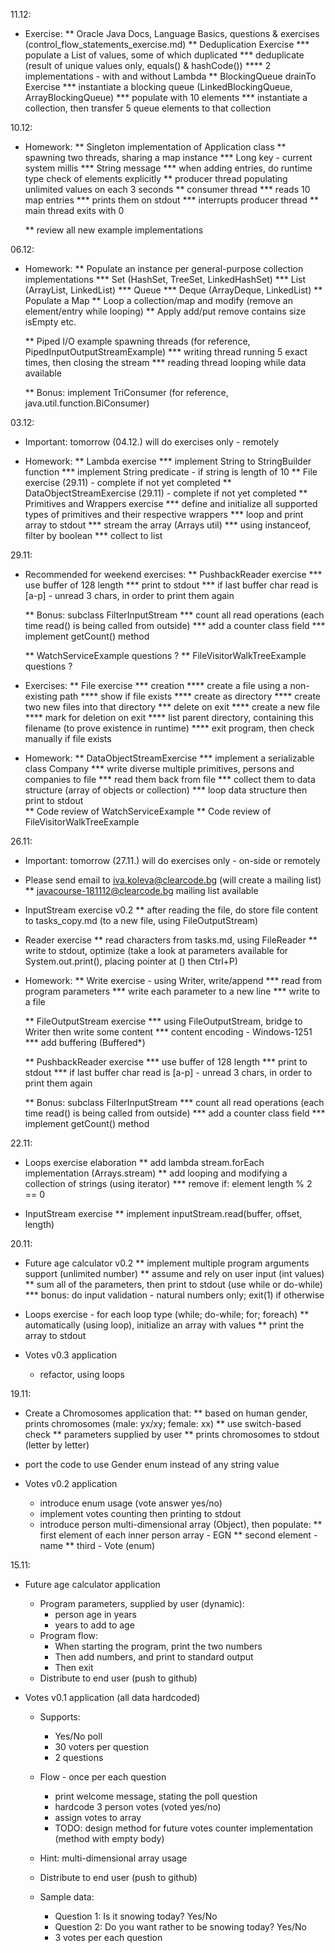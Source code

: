 11.12:

* Exercise:
    ** Oracle Java Docs, Language Basics, questions & exercises (control_flow_statements_exercise.md)
    ** Deduplication Exercise
        *** populate a List of values, some of which duplicated
        *** deduplicate (result of unique values only, equals() & hashCode())
            **** 2 implementations - with and without Lambda
    ** BlockingQueue drainTo Exercise
        *** instantiate a blocking queue (LinkedBlockingQueue, ArrayBlockingQueue)
        *** populate with 10 elements
        *** instantiate a collection, then transfer 5 queue elements to that collection

10.12:

* Homework:
    ** Singleton implementation of Application class
    ** spawning two threads, sharing a map instance
        *** Long key - current system millis
        *** String message
        *** when adding entries, do runtime type check of elements explicitly
    ** producer thread populating unlimited values on each 3 seconds
    ** consumer thread
        *** reads 10 map entries
        *** prints them on stdout
        *** interrupts producer thread
    ** main thread exits with 0
    
    ** review all new example implementations   

06.12:

* Homework:
    ** Populate an instance per general-purpose collection implementations 
        *** Set (HashSet, TreeSet, LinkedHashSet)
        *** List (ArrayList, LinkedList)
        *** Queue
        *** Deque (ArrayDeque, LinkedList)
    ** Populate a Map
    ** Loop a collection/map and modify (remove an element/entry while looping)
    ** Apply add/put remove contains size isEmpty etc. 
    
    ** Piped I/O example spawning threads (for reference, PipedInputOutputStreamExample)
        *** writing thread running 5 exact times, then closing the stream
        *** reading thread looping while data available
        
    ** Bonus: implement TriConsumer (for reference, java.util.function.BiConsumer)

03.12:

* Important: tomorrow (04.12.) will do exercises only - remotely

* Homework:
    ** Lambda exercise
        *** implement String to StringBuilder function
        *** implement String predicate - if string is length of 10
    ** File exercise (29.11) - complete if not yet completed
    ** DataObjectStreamExercise (29.11) - complete if not yet completed
    ** Primitives and Wrappers exercise
        *** define and initialize all supported types of primitives and their respective wrappers
        *** loop and print array to stdout
        *** stream the array (Arrays util)
        *** using instanceof, filter by boolean 
        *** collect to list

29.11:

* Recommended for weekend exercises:
    ** PushbackReader exercise
            *** use buffer of 128 length
            *** print to stdout
            *** if last buffer char read is \[a-p\] - unread 3 chars, in order to print them again
        
    ** Bonus: subclass FilterInputStream
        *** count all read operations (each time read() is being called from outside)
        *** add a counter class field
        *** implement getCount() method
        
    ** WatchServiceExample questions ?
    ** FileVisitorWalkTreeExample questions ?
        
* Exercises:
    ** File exercise
        *** creation 
            **** create a file using a non-existing path
            **** show if file exists
            **** create as directory
            **** create two new files into that directory
        *** delete on exit
            **** create a new file
            **** mark for deletion on exit
            **** list parent directory, containing this filename (to prove existence in runtime)
            **** exit program, then check manually if file exists
         
* Homework:
    ** DataObjectStreamExercise 
        *** implement a serializable class Company
        *** write diverse multiple primitives, persons and companies to file
        *** read them back from file
        *** collect them to data structure (array of objects or collection)
        *** loop data structure then print to stdout  
    ** Code review of WatchServiceExample
    ** Code review of FileVisitorWalkTreeExample

26.11:

* Important: tomorrow (27.11.) will do exercises only - on-side or remotely
* Please send email to iva.koleva@clearcode.bg (will create a mailing list)
    ** javacourse-181112@clearcode.bg mailing list available

* InputStream exercise v0.2
    ** after reading the file, do store file content to tasks_copy.md (to a new file, using FileOutputStream)
    
* Reader exercise
    ** read characters from tasks.md, using FileReader
    ** write to stdout, optimize (take a look at parameters available for System.out.print(), placing pointer at () then Ctrl+P)
         
* Homework:
    ** Write exercise - using Writer, write/append
        *** read from program parameters
        *** write each parameter to a new line
        *** write to a file
        
    ** FileOutputStream exercise
        *** using FileOutputStream, bridge to Writer then write some content
        *** content encoding - Windows-1251
        *** add buffering (Buffered*)
        
    ** PushbackReader exercise
        *** use buffer of 128 length
        *** print to stdout
        *** if last buffer char read is \[a-p\] - unread 3 chars, in order to print them again
    
    ** Bonus: subclass FilterInputStream
        *** count all read operations (each time read() is being called from outside)
        *** add a counter class field
        *** implement getCount() method

22.11:

* Loops exercise elaboration
    ** add lambda stream.forEach implementation (Arrays.stream)
    ** add looping and modifying a collection of strings (using iterator)
        *** remove if: element length % 2 == 0
        
* InputStream exercise
    ** implement inputStream.read(buffer, offset, length)

20.11:

* Future age calculator v0.2
    ** implement multiple program arguments support (unlimited number)
    ** assume and rely on user input (int values)
    ** sum all of the parameters, then print to stdout (use while or do-while)
        *** bonus: do input validation - natural numbers only; exit(1) if otherwise
        
* Loops exercise - for each loop type (while; do-while; for; foreach)
    ** automatically (using loop), initialize an array with values
    ** print the array to stdout
    
* Votes v0.3 application
    * refactor, using loops

19.11:

* Create a Chromosomes application that:
    ** based on human gender, prints chromosomes (male: yx/xy; female: xx)
    ** use switch-based check
    ** parameters supplied by user
    ** prints chromosomes to stdout (letter by letter) 
* port the code to use Gender enum instead of any string value

* Votes v0.2 application
    * introduce enum usage (vote answer yes/no)
    * implement votes counting then printing to stdout
    * introduce person multi-dimensional array (Object), then populate:
        ** first element of each inner person array - EGN
        ** second element - name
        ** third - Vote (enum)

15.11:

* Future age calculator application 
    * Program parameters, supplied by user (dynamic):
        * person age in years 
        * years to add to age
    * Program flow:
        * When starting the program, print the two numbers
        * Then add numbers, and print to standard output
        * Then exit
    * Distribute to end user (push to github)    

* Votes v0.1 application (all data hardcoded)
    * Supports:
        * Yes/No poll
        * 30 voters per question
        * 2 questions

    * Flow - once per each question
        * print welcome message, stating the poll question
        * hardcode 3 person votes (voted yes/no)
        * assign votes to array
        * TODO: design method for future votes counter implementation (method with empty body)
        
    * Hint: multi-dimensional array usage
    * Distribute to end user (push to github)    
    * Sample data:
        * Question 1: Is it snowing today? Yes/No
        * Question 2: Do you want rather to be snowing today? Yes/No
        * 3 votes per each question
           
        
 